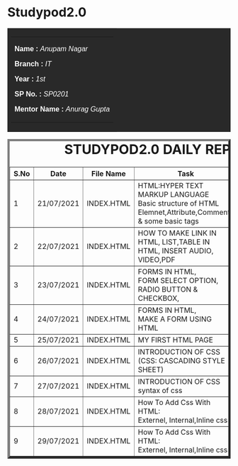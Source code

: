 # Studypod2.0
<body>
    <table id="header" border="0" width="100" bgcolor="#292929">
        <tr>
            <td>
                <table border="0" width="100" align="center">
                    <tr>
                        <td>
                            <font face="arial" color="#FFFFFF">
                             <div>
                                 <p><b>Name : </b><i>Anupam Nagar</i></p>
                                 <p><b>Branch : </b><i>IT</i></p>
                                 <p><b>Year : </b><i>1st</i></p>
                                 <p><b>SP No. : </b><i>SP0201</i></p>
                                 <p><b>Mentor Name : </b><i>Anurag Gupta</i></p>
                             </div>
                            </font>
                        </td>
                    </tr>
                </table>
            </td>
        </tr>
    </table>
    <div>
    <table border="5">
        <caption style="font-size: 30px;"><b>STUDYPOD2.0 DAILY REPORT</b> </caption>
        <thead>
            <tr>
                <th width="350">S.No</th>
                <th width="350">Date</th>
                <th width="350">File Name</th>
                <th width="350">Task</th>
                <th width="350">Difficulty</th>
                <th width="350">Solution</th>
            </TR>
        </thead>
        <tbody>
            <tr>
                 <td>1</td>
                 <td>21/07/2021</td>
                 <td>INDEX.HTML</td>
                 <td>HTML:HYPER TEXT MARKUP LANGUAGE<BR>Basic structure of HTML<br>
                     Elemnet,Attribute,Comments & some basic tags</td>
                 <td>NO</td>
                 <td></td>
             </tr>
             <tr>
                  <td>2</td>
                  <td>22/07/2021</td>
                  <td>INDEX.HTML</td>
                  <td>HOW TO MAKE LINK IN HTML, LIST,TABLE IN HTML,
                        INSERT AUDIO, VIDEO,PDF
                  </td>
                  <td>NO</td>
                  <td></td>
             </tr>
             <tr>
                 <td>3</td>
                 <td>23/07/2021</td>
                 <td>INDEX.HTML</td>
                 <td>FORMS IN HTML,<BR>
                      FORM SELECT OPTION,<BR>
                      RADIO BUTTON & CHECKBOX,<BR></td>
                 <td>NO</td>
             </tr>
                     <tr>
                         <td>4</td>
                         <td>24/07/2021</td>
                         <td>INDEX.HTML</td>
                         <td>FORMS IN HTML,<BR>
                           MAKE A FORM USING HTML</td>
                         <td>NO</td>
                     </tr>
                     <tr>
                         <td>5</td>
                         <td>25/07/2021</td>
                         <td>INDEX.HTML</td>
                         <td>MY FIRST HTML PAGE</td>
                         <td>NO</td>
                     </tr>
                     <tr>
                          <td>6</td>
                          <td>26/07/2021</td>
                          <td>INDEX.HTML</td>
                          <td>INTRODUCTION OF CSS<BR>(CSS: CASCADING STYLE SHEET)<BR></td>
                          <td>NO</td>
                     </tr>
                              <tr>
                          <td>7</td>
                          <td>27/07/2021</td>
                          <td>INDEX.HTML</td>
                          <td>INTRODUCTION OF CSS<BR>syntax of css</td>
                          <td>NO</td>
                     </tr>
                               <tr>
                          <td>8</td>
                          <td>28/07/2021</td>
                          <td>INDEX.HTML</td>
                          <td>How To Add Css With HTML:<br> Externel, Internal,Inline css</td>
                          <td>NO</td>
                     </tr>
                              <tr>
                          <td>9</td>
                          <td>29/07/2021</td>
                          <td>INDEX.HTML</td>
                          <td>How To Add Css With HTML:<br> Externel, Internal,Inline css</td>
                          <td>NO</td>
                     </tr>
                             </tbody>
        </table>
   
